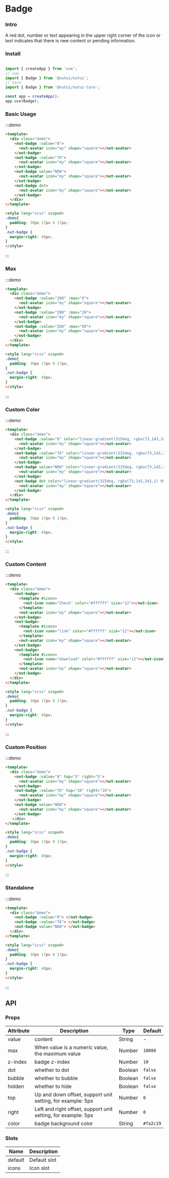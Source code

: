 # Badge

### Intro

A red dot, number or text appearing in the upper right corner of the icon or text indicates that there is new content or pending information.

### Install

```javascript

import { createApp } from 'vue';
// vue
import { Badge } from '@nutui/nutui';
// taro
import { Badge } from '@nutui/nutui-taro';

const app = createApp();
app.use(Badge);

```


### Basic Usage

:::demo
```html
<template>
  <div class="demo">
    <nut-badge :value="8">
      <nut-avatar icon="my" shape="square"></nut-avatar>
    </nut-badge>
    <nut-badge :value="76">
      <nut-avatar icon="my" shape="square"></nut-avatar>
    </nut-badge>
    <nut-badge value="NEW">
      <nut-avatar icon="my" shape="square"></nut-avatar>
    </nut-badge>
    <nut-badge dot>
      <nut-avatar icon="my" shape="square"></nut-avatar>
    </nut-badge>
  </div>
</template>

<style lang="scss" scoped>
.demo{
  padding: 30px 17px 0 17px;
}
.nut-badge {
  margin-right: 40px;
}
</style>

```
:::

### Max

:::demo
```html
<template>
  <div class="demo">
    <nut-badge :value="200" :max="9">
      <nut-avatar icon="my" shape="square"></nut-avatar>
    </nut-badge>
    <nut-badge :value="200" :max="20">
      <nut-avatar icon="my" shape="square"></nut-avatar>
    </nut-badge>
    <nut-badge :value="200" :max="99">
      <nut-avatar icon="my" shape="square"></nut-avatar>
    </nut-badge>
  </div>
</template>

<style lang="scss" scoped>
.demo{
  padding: 30px 17px 0 17px;
}
.nut-badge {
  margin-right: 40px;
}
</style>

```
:::

### Custom Color

:::demo
```html
<template>
  <div class="demo">
    <nut-badge :value="8" color="linear-gradient(315deg, rgba(73,143,242,1) 0%,rgba(73,101,242,1) 100%)">
      <nut-avatar icon="my" shape="square"></nut-avatar>
    </nut-badge>
    <nut-badge :value="76" color="linear-gradient(315deg, rgba(73,143,242,1) 0%,rgba(73,101,242,1) 100%)">
      <nut-avatar icon="my" shape="square"></nut-avatar>
    </nut-badge>
    <nut-badge value="NEW" color="linear-gradient(315deg, rgba(73,143,242,1) 0%,rgba(73,101,242,1) 100%)">
      <nut-avatar icon="my" shape="square"></nut-avatar>
    </nut-badge>
    <nut-badge dot color="linear-gradient(315deg, rgba(73,143,242,1) 0%,rgba(73,101,242,1) 100%)">
      <nut-avatar icon="my" shape="square"></nut-avatar>
    </nut-badge>
  </div>
</template>

<style lang="scss" scoped>
.demo{
  padding: 30px 17px 0 17px;
}
.nut-badge {
  margin-right: 40px;
}
</style>

```
:::

### Custom Content

:::demo
```html
<template>
  <div class="demo">
    <nut-badge>
      <template #icons>
        <nut-icon name="Check" color="#ffffff" size="12"></nut-icon>
      </template>
      <nut-avatar icon="my" shape="square"></nut-avatar>
    </nut-badge>
    <nut-badge>
      <template #icons>
        <nut-icon name="link" color="#ffffff" size="12"></nut-icon>
      </template>
      <nut-avatar icon="my" shape="square"></nut-avatar>
    </nut-badge>
    <nut-badge>
      <template #icons>
        <nut-icon name="download" color="#ffffff" size="12"></nut-icon>
      </template>
      <nut-avatar icon="my" shape="square"></nut-avatar>
    </nut-badge>
  </div>
</template>

<style lang="scss" scoped>
.demo{
  padding: 30px 17px 0 17px;
}
.nut-badge {
  margin-right: 40px;
}
</style>

```
:::

### Custom Position 

:::demo
```html
<template>
  <div class="demo">
    <nut-badge :value="8" top="5" right="5">
      <nut-avatar icon="my" shape="square"></nut-avatar>
    </nut-badge>
    <nut-badge :value="76" top="10" right="10">
      <nut-avatar icon="my" shape="square"></nut-avatar>
    </nut-badge>
    <nut-badge value="NEW">
      <nut-avatar icon="my" shape="square"></nut-avatar>
    </nut-badge>
   </div>
</template>

<style lang="scss" scoped>
.demo{
  padding: 30px 17px 0 17px;
}
.nut-badge {
  margin-right: 40px;
}
</style>

```
:::

### Standalone

:::demo
```html
<template>
  <div class="demo">
    <nut-badge :value="8"> </nut-badge>
    <nut-badge :value="76"> </nut-badge>
    <nut-badge value="NEW"> </nut-badge>
  </div>
</template>

<style lang="scss" scoped>
.demo{
  padding: 30px 17px 0 17px;
}
.nut-badge {
  margin-right: 40px;
}
</style>

```
:::

## API
### Props 

| Attribute | Description | Type | Default |
|---------|--------------------------------------------|---------|-----------|
| value   | content                                 | String  | -         |
| max     | When value is a numeric value, the maximum value                     | Number  | `10000`   |
| z-index | badge z-index                          | Number  | `10`      |
| dot     | whether to dot                                 | Boolean | `false`   |
| bubble  | whether to bubble                                 | Boolean | `false`   |
| hidden  | whether to hide                                   | Boolean | `false`   |
| top     | Up and down offset, support unit setting, for example: 5px | Number  | `0`       |
| right   | Left and right offset, support unit setting, for example: 5px | Number  | `0`       |
| color   |  badge background color    | String  | `#fa2c19` |

### Slots

| Name   | Description           |
|---------|--------------|
| default | Default slot |
| icons | 	Icon slot |
